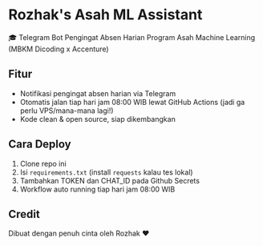 # Rozhak's Asah ML Assistant

🎓 Telegram Bot Pengingat Absen Harian Program Asah Machine Learning (MBKM Dicoding x Accenture)

## Fitur

- Notifikasi pengingat absen harian via Telegram
- Otomatis jalan tiap hari jam 08:00 WIB lewat GitHub Actions (jadi ga perlu VPS/mana-mana lagi!)
- Kode clean & open source, siap dikembangkan

## Cara Deploy

1. Clone repo ini
2. Isi `requirements.txt` (install `requests` kalau tes lokal)
3. Tambahkan TOKEN dan CHAT_ID pada Github Secrets
4. Workflow auto running tiap hari jam 08:00 WIB

## Credit

Dibuat dengan penuh cinta oleh Rozhak ❤️